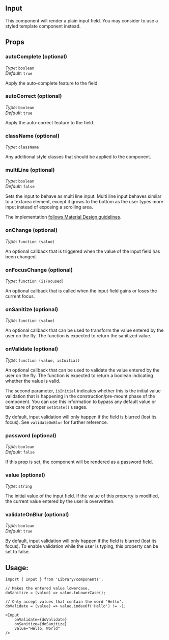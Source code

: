 Input
---
This component will render a plain input field. You may consider to use a
styled template component instead.

## Props

### autoComplete (optional)

_Type_: `boolean`  
_Default_: `true`

Apply the auto-complete feature to the field.

### autoCorrect (optional)

_Type_: `boolean`  
_Default_: `true`

Apply the auto-correct feature to the field.

### className (optional)

_Type_: `className`  

Any additional style classes that should be applied to the component.

### multiLine (optional)

_Type_: `boolean`  
_Default_: `false`

Sets the input to behave as multi line input. Multi line input behaves similar to a textarea element, except it grows to the bottom as the user types more input instead of exposing a scrolling area.

The implementation [follows Material Design guidelines](https://material.io/guidelines/components/text-fields.html#text-fields-text-field-boxes).

### onChange (optional)

_Type_: `function (value)`  

An optional callback that is triggered when the value of the input field
has been changed.

### onFocusChange (optional)

_Type_: `function (isFocused)`  

An optional callback that is called when the input field gains or loses
the current focus.

### onSanitize (optional)

_Type_: `function (value)`  

An optional callback that can be used to transform the value entered by the
user on the fly. The function is expected to return the sanitized value.

### onValidate (optional)

_Type_: `function (value, isInitial)`  

An optional callback that can be used to validate the value entered by the
user on the fly. The function is expected to return a boolean indicating
whether the value is valid.

The second parameter, `isInitial` indicates whether this is the initial
value validation that is happening in the construction/pre-mount phase of
the component. You can use this information to bypass any default value or
take care of proper `setState()` usages.

By default, input validation will only happen if the field is blurred
(lost its focus). See `validateOnBlur` for further reference.

### password (optional)

_Type_: `boolean`  
_Default_: `false`

If this prop is set, the component will be rendered as a password field.

### value (optional)

_Type_: `string`  

The initial value of the input field. If the value of this property is modified,
the current value entered by the user is overwritten.

### validateOnBlur (optional)

_Type_: `boolean`  
_Default_: `true`  

By default, input validation will only happen if the field is blurred
(lost its focus). To enable validation while the user is typing, this property
can be set to false.

## Usage:

```markup
import { Input } from 'Library/components';

// Makes the entered value lowercase.
doSanitize = (value) => value.toLowerCase();

// Only accept values that contain the word 'Hello'.
doValidate = (value) => value.indexOf('Hello') != -1;

<Input
    onValidate={doValidate}
    onSanitize={doSanitize}
    value="Hello, World"
/>
```

